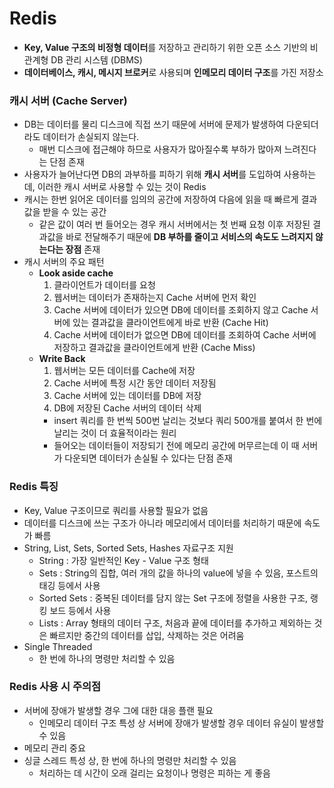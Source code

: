 # Redis
* **Key, Value 구조의 비정형 데이터**를 저장하고 관리하기 위한 오픈 소스 기반의 비관계형 DB 관리 시스템 (DBMS)
* **데이터베이스, 캐시, 메시지 브로커**로 사용되며 **인메모리 데이터 구조**를 가진 저장소
### 캐시 서버 (Cache Server)
* DB는 데이터를 물리 디스크에 직접 쓰기 때문에 서버에 문제가 발생하여 다운되더라도 데이터가 손실되지 않는다.
  * 매번 디스크에 접근해야 하므로 사용자가 많아질수록 부하가 많아져 느려진다는 단점 존재
* 사용자가 늘어난다면 DB의 과부하를 피하기 위해 **캐시 서버**를 도입하여 사용하는데, 이러한 캐시 서버로 사용할 수 있는 것이 Redis
* 캐시는 한번 읽어온 데이터를 임의의 공간에 저장하여 다음에 읽을 때 빠르게 결과값을 받을 수 있는 공간
  * 같은 값이 여러 번 들어오는 경우 캐시 서버에서는 첫 번째 요청 이후 저장된 결과값을 바로 전달해주기 때문에 **DB 부하를 줄이고 서비스의 속도도 느려지지 않는다는 장점** 존재 
* 캐시 서버의 주요 패턴
	* **Look aside cache**
      1. 클라이언트가 데이터를 요청
      2. 웹서버는 데이터가 존재하는지 Cache 서버에 먼저 확인
      3. Cache 서버에 데이터가 있으면 DB에 데이터를 조회하지 않고 Cache 서버에 있는 결과값을 클라이언트에게 바로 반환 (Cache Hit)
      4. Cache 서버에 데이터가 없으면 DB에 데이터를 조회하여 Cache 서버에 저장하고 결과값을 클라이언트에게 반환 (Cache Miss)
    * **Write Back**
      1. 웹서버는 모든 데이터를 Cache에 저장
      2. Cache 서버에 특정 시간 동안 데이터 저장됨
      3. Cache 서버에 있는 데이터를 DB에 저장
      4. DB에 저장된 Cache 서버의 데이터 삭제
        * insert 쿼리를 한 번씩 500번 날리는 것보다 쿼리 500개를 붙여서 한 번에 날리는 것이 더 효율적이라는 원리
        * 들어오는 데이터들이 저장되기 전에 메모리 공간에 머무르는데 이 때 서버가 다운되면 데이터가 손실될 수 있다는 단점 존재
### Redis 특징
* Key, Value 구조이므로 쿼리를 사용할 필요가 없음
* 데이터를 디스크에 쓰는 구조가 아니라 메모리에서 데이터를 처리하기 때문에 속도가 빠름
* String, List, Sets, Sorted Sets, Hashes 자료구조 지원
	* String : 가장 일반적인 Key - Value 구조 형태
    * Sets : String의 집합, 여러 개의 값을 하나의 value에 넣을 수 있음, 포스트의 태깅 등에서 사용
    * Sorted Sets : 중복된 데이터를 담지 않는 Set 구조에 정렬을 사용한 구조, 랭킹 보드 등에서 사용
    * Lists : Array 형태의 데이터 구조, 처음과 끝에 데이터를 추가하고 제외하는 것은 빠르지만 중간의 데이터를 삽입, 삭제하는 것은 어려움
* Single Threaded
	* 한 번에 하나의 명령만 처리할 수 있음
### Redis 사용 시 주의점
* 서버에 장애가 발생할 경우 그에 대한 대응 플랜 필요
	* 인메모리 데이터 구조 특성 상 서버에 장애가 발생할 경우 데이터 유실이 발생할 수 있음
* 메모리 관리 중요
* 싱글 스레드 특성 상, 한 번에 하나의 명령만 처리할 수 있음
	* 처리하는 데 시간이 오래 걸리는 요청이나 명령은 피하는 게 좋음
